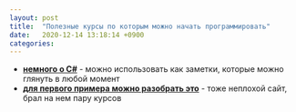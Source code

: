 ```yaml
---
layout: post
title:  "Полезные курсы по которым можно начать программировать"
date:   2020-12-14 13:18:14 +0900
categories: 
---
```


- __[немного о C#](https://metanit.com/sharp/tutorial/)__ - можно использовать как заметки, которые можно глянуть в любой момент
- __[для первого примера можно разобрать это](https://www.udemy.com/course/unity-2d-game-space-shooter-menu-shop-upgrade-game/)__ - тоже неплохой сайт, брал на нем пару курсов

